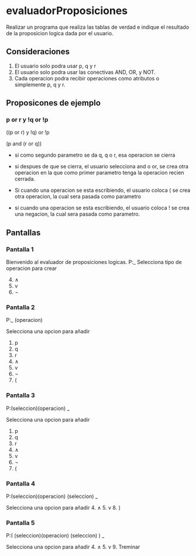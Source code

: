# evaluadorProposiciones
Realizar un programa que realiza las tablas de verdad e indique el resultado de la proposicion logica dada por el usuario.

## Consideraciones
1. El usuario solo podra usar p, q y r
2. El usuario solo podra usar las conectivas AND, OR, y NOT.
3. Cada operacion podra recibir operaciones como atributos o simplemente p, q y r.

## Proposicones de ejemplo
### p or r y !q or !p
((p or r) y !q) or !p

(p and (r or q))

- si como segundo parametro se da q, q o r, esa operacion se cierra
- si despues de que se cierra, el usuario selecciona and o or, se crea otra operacion en la que como primer parametro tenga la operacion recien cerrada.
  
- Si cuando una operacion se esta escribiendo, el usuario coloca ( se crea otra operacion, la cual sera pasada como parametro

- si cuando una operacion se esta escribiendo, el usuario coloca ! se crea una negacion, la cual sera pasada como parametro.


## Pantallas

### Pantalla 1
Bienvenido al evaluador de proposiciones logicas.
P:_
Selecciona tipo de operacion para crear

4. ∧
5. v
6. ¬

### Pantalla 2

P:_ (operacion)

Selecciona una opcion para añadir
1. p
2. q
3. r
4. ∧
5. v
6. ¬
7. (

### Pantalla 3

P:(seleccion)(operacion) _

Selecciona una opcion para añadir
1. p
2. q
3. r
4. ∧
5. v
6. ¬
7. (

### Pantalla 4

P:(seleccion)(operacion) (seleccion) _

Selecciona una opcion para añadir
4. ∧
5. v
8. )

### Pantalla 5

P:( (seleccion)(operacion) (seleccion) ) _

Selecciona una opcion para añadir
4. ∧
5. v
9. Treminar


